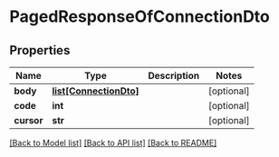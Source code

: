 # PagedResponseOfConnectionDto

## Properties
Name | Type | Description | Notes
------------ | ------------- | ------------- | -------------
**body** | [**list[ConnectionDto]**](ConnectionDto.md) |  | [optional] 
**code** | **int** |  | [optional] 
**cursor** | **str** |  | [optional] 

[[Back to Model list]](../README.md#documentation-for-models) [[Back to API list]](../README.md#documentation-for-api-endpoints) [[Back to README]](../README.md)


